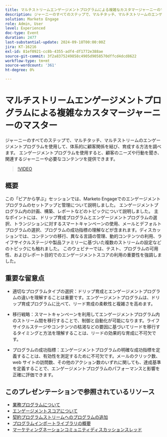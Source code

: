 ```yaml
---
title: マルチストリームエンゲージメントプログラムによる複雑なカスタマージャーニーのマスター
description: ジャーニーのすべてのステップで、マルチタッチ、マルチストリームのエンゲージメントプログラムを使用して、体系的に顧客関係を結び、育成する方法を調べます。 エンゲージメントプログラムを使用すると、顧客のニーズや行動を聞き、関連するジャーニーや必要なコンテンツを提供できます。
solution: Marketo Engage
role: Admin, User
level: Experienced
doc-type: Event
duration: 2477
last-substantial-update: 2024-09-18T00:00:00Z
jira: KT-16216
exl-id: 81ef0921-cc8b-4355-adf4-df1772e388ae
source-git-commit: 3f2a8375249858c4905d9058570dffcd4dcd8622
workflow-type: tm+mt
source-wordcount: '361'
ht-degree: 0%

---
```


# マルチストリームエンゲージメントプログラムによる複雑なカスタマージャーニーのマスター

ジャーニーのすべてのステップで、マルチタッチ、マルチストリームのエンゲージメントプログラムを使用して、体系的に顧客関係を結び、育成する方法を調べます。 エンゲージメントプログラムを使用すると、顧客のニーズや行動を聞き、関連するジャーニーや必要なコンテンツを提供できます。

>[!VIDEO](https://video.tv.adobe.com/v/3434490/?learn=on)

## 概要

この「ピアから学ぶ」セッションでは、Marketo Engageでのエンゲージメントプログラムのセットアップと管理について説明しました。 エンゲージメントプログラム内の計画、構築、レポートなどのトピックについて説明しました。 主なポイントには、ドリップ育成プログラムとエンゲージメントプログラムの選択、トランジションに対するスマートキャンペーンの使用、メールとデフォルトプログラムの選択、プログラムの成功指標の理解などが含まれます。&#x200B; ディスカッションでは、コンテンツの移行、異なる言語の管理、動的コンテンツの利用、ライフサイクルステージや製品ファミリーに基づいた複数のストリームの設定などのトピックにも触れました。 このウェビナーでは、テスト、プログラムの可用性、およびレポート目的でのエンゲージメントスコアの利用の重要性を強調しました。&#x200B;

## 重要な留意点

* 適切なプログラムタイプの選択：ドリップ育成とエンゲージメントプログラムの違いを理解することは重要です。&#x200B; エンゲージメントプログラムは、ドリップ育成プログラムに比べて、リード育成の柔軟性と複雑さを高めます。&#x200B;

* 移行戦略：スマートキャンペーンを利用してエンゲージメントプログラム内のストリーム間を移行することで、制御と自動化が可能になります。&#x200B; ライフサイクルステージやコンテンツの枯渇などの要因に基づいてリードを移行するタイミングと方法を理解することは、リードの効果的な育成に不可欠です。

* プログラムの成功指標：エンゲージメントプログラムの明確な成功指標を定義することは、有効性を測定するために不可欠です。&#x200B; メールのクリック数、web サイトの訪問数、その他のアクション数のいずれに関しても、達成基準を定義することで、エンゲージメントプログラムのパフォーマンスと影響を正確に評価できます。&#x200B;

## このプレゼンテーションで参照されているリソース

* [ 業務プログラムについて ](https://experienceleague.adobe.com/ja/docs/marketo/using/product-docs/email-marketing/drip-nurturing/creating-an-engagement-program/understanding-engagement-programs)
* [ エンゲージメントスコアについて ](https://experienceleague.adobe.com/ja/docs/marketo/using/product-docs/email-marketing/drip-nurturing/reports-and-notifications/understanding-the-engagement-score)
* [ 契約プログラムストリームへのプログラムの追加 ](https://experienceleague.adobe.com/ja/docs/marketo/using/product-docs/email-marketing/drip-nurturing/creating-an-engagement-program/adding-a-program-to-an-engagement-program-stream)
* [ プログラムインポートライブラリの概要 ](https://experienceleague.adobe.com/ja/docs/marketo/using/product-docs/core-marketo-concepts/programs/program-library/program-import-library-overview)
* [ マーケティングネーションコミュニティディスカッションスレッド ](https://nation.marketo.com/t5/product-discussions/sept-17-webinar-learn-from-your-peers-master-complex-customer/td-p/352582)
